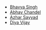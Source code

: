  - [Bhavya Singh](https://github.com/bhavyasingh75)
 - [Abhay Chandel](https://github.com/iabhaychandel)
 - [Azhar Sayyad](https://github.com/Azhar221)
 - [Diya Vijay](https://github.com/DiyaVj)
